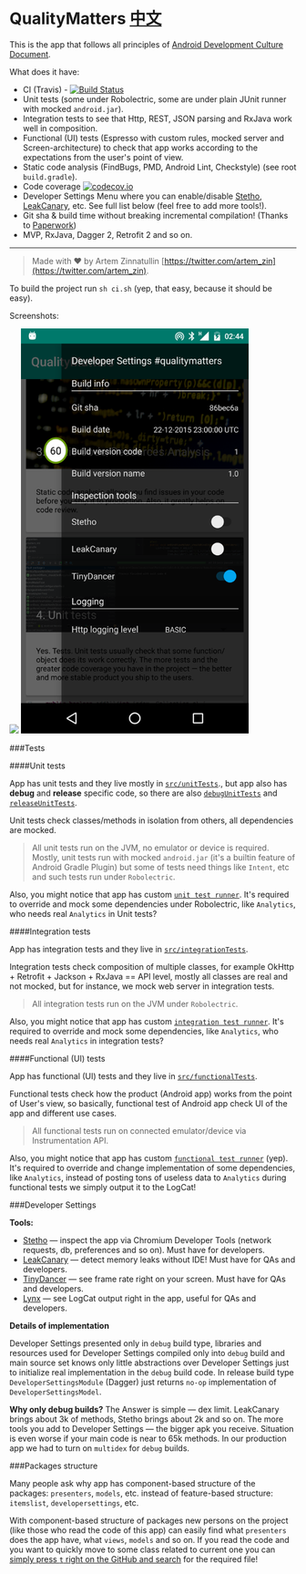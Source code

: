 # QualityMatters [中文](https://github.com/AndroidClasses/qualitymatters/blob/master/README_cn.md)

This is the app that follows all principles of [Android Development Culture Document](http://artemzin.com/blog/android-development-culture-the-document-qualitymatters/).

What does it have:

* CI (Travis) - [![Build Status](https://travis-ci.org/artem-zinnatullin/qualitymatters.svg?branch=master)](https://travis-ci.org/artem-zinnatullin/qualitymatters)
* Unit tests (some under Robolectric, some are under plain JUnit runner with mocked `android.jar`).
* Integration tests to see that Http, REST, JSON parsing and RxJava work well in composition.
* Functional (UI) tests (Espresso with custom rules, mocked server and Screen-architecture) to check that app works according to the expectations from the user's point of view.
* Static code analysis (FindBugs, PMD, Android Lint, Checkstyle) (see root `build.gradle`).
* Code coverage [![codecov.io](https://codecov.io/github/artem-zinnatullin/qualitymatters/coverage.svg?branch=master)](https://codecov.io/github/artem-zinnatullin/qualitymatters?branch=master)
* Developer Settings Menu where you can enable/disable [Stetho](http://facebook.github.io/stetho/), [LeakCanary](https://github.com/square/leakcanary), etc. See full list below (feel free to add more tools!).
* Git sha & build time without breaking incremental compilation! (Thanks to [Paperwork](https://github.com/zsoltk/paperwork))
* MVP, RxJava, Dagger 2, Retrofit 2 and so on.

---
>Made with ❤️ by Artem Zinnatullin [https://twitter.com/artem_zin](https://twitter.com/artem_zin).

To build the project run `sh ci.sh` (yep, that easy, because it should be easy).

Screenshots:

<img src="/site/screenshot1.png" width="400"> <img src="/site/screenshot2.png" width="400">

###Tests

####Unit tests

App has unit tests and they live mostly in [`src/unitTests`](/app/src/unitTests/)., but app also has **debug** and **release** specific code, so there are also [`debugUnitTests`](/app/src/debugUnitTests/) and [`releaseUnitTests`](/app/src/releaseUnitTests/).

Unit tests check classes/methods in isolation from others, all dependencies are mocked.

>All unit tests run on the JVM, no emulator or device is required.
Mostly, unit tests run with mocked `android.jar` (it's a builtin feature of Android Gradle Plugin) but some of tests need things like `Intent`, etc and such tests run under `Robolectric`.

Also, you might notice that app has custom [`unit test runner`](/app/src/unitTests/java/com/artemzin/qualitymatters/QualityMattersRobolectricUnitTestRunner.java). It's required to override and mock some dependencies under Robolectric, like `Analytics`, who needs real `Analytics` in Unit tests?

####Integration tests

App has integration tests and they live in [`src/integrationTests`](/app/src/integrationTests/).

Integration tests check composition of multiple classes, for example OkHttp + Retrofit + Jackson + RxJava == API level, mostly all classes are real and not mocked, but for instance, we mock web server in integration tests.

>All integration tests run on the JVM under `Robolectric`.

Also, you might notice that app has custom [`integration test runner`](/app/src/integrationTests/java/com/artemzin/qualitymatters/QualityMattersIntegrationRobolectricTestRunner.java). It's required to override and mock some dependencies, like `Analytics`, who needs real `Analytics` in integration tests?

####Functional (UI) tests

App has functional (UI) tests and they live in [`src/functionalTests`](/app/src/functionalTests/).

Functional tests check how the product (Android app) works from the point of User's view, so basically, functional test of Android app check UI of the app and different use cases.

>All functional tests run on connected emulator/device via Instrumentation API.

Also, you might notice that app has custom [`functional test runner`](/app/src/functionalTests/java/com/artemzin/qualitymatters/functional_tests/QualityMattersFunctionalTestsRunner.java) (yep). It's required to override and change implementation of some dependencies, like `Analytics`, instead of posting tons of useless data to `Analytics` during functional tests we simply output it to the LogCat!

###Developer Settings

**Tools:**

* [Stetho](http://facebook.github.io/stetho/) — inspect the app via Chromium Developer Tools (network requests, db, preferences and so on). Must have for developers.
* [LeakCanary](https://github.com/square/leakcanary) — detect memory leaks without IDE! Must have for QAs and developers.
* [TinyDancer](https://github.com/brianPlummer/TinyDancer) — see frame rate right on your screen. Must have for QAs and developers.
* [Lynx](https://github.com/pedrovgs/Lynx) — see LogCat output right in the app, useful for QAs and developers.

**Details of implementation**

Developer Settings presented only in `debug` build type, libraries and resources used for Developer Settings compiled only into `debug` build and main source set knows only little abstractions over Developer Settings just to initialize real implementation in the `debug` build code. In release build type `DeveloperSettingsModule` (Dagger) just returns `no-op` implementation of `DeveloperSettingsModel`.

**Why only debug builds?**
The Answer is simple — dex limit. LeakCanary brings about 3k of methods, Stetho brings about 2k and so on. The more tools you add to Developer Settings — the bigger apk you receive. Situation is even worse if your main code is near to 65k methods. In our production app we had to turn on `multidex` for `debug` builds.

###Packages structure

Many people ask why app has component-based structure of the packages: `presenters`, `models`, etc. instead of feature-based structure: `itemslist`, `developersettings`, etc.

With component-based structure of packages new persons on the project (like those who read the code of this app) can easily find what `presenters` does the app have, what `views`, `models` and so on. If you read the code and you want to quickly move to some class related to current one you can [simply press `t` right on the GitHub and search](https://github.com/blog/793-introducing-the-file-finder) for the required file!
